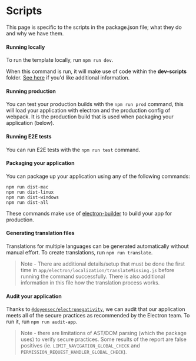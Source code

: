 # Scripts
This page is specific to the scripts in the package.json file; what they do and why we have them.

#### Running locally
To run the template locally, run `npm run dev`.

When this command is run, it will make use of code within the **dev-scripts** folder. [See here](https://github.com/victorsoares96/electron-template/blob/master/docs/architecture.md#dev-scripts) if you'd like additional information.

#### Running production
You can test your production builds with the `npm run prod` command, this will load your application with electron and the production config of webpack. It is the production build that is used when packaging your application (below).

#### Running E2E tests
You can run E2E tests with the `npm run test` command.

#### Packaging your application
You can package up your application using any of the following commands:
```
npm run dist-mac
npm run dist-linux
npm run dist-windows
npm run dist-all
```

These commands make use of [electron-builder](https://www.electron.build) to build your app for production.

#### Generating translation files
Translations for multiple languages can be generated automatically without manual effort. To create translations, run `npm run translate`.
> Note - There are additional details/setup that must be done the first time in `app/electron/localization/translateMissing.js` before running the command successfully. There is also additional information in this file how the translation process works.

#### Audit your application
Thanks to [`@doyensec/electronegativity`](https://github.com/doyensec/electronegativity), we can audit that our application meets all of the secure practices as recommended by the Electron team. To run it, run `npm run audit-app`. 
> Note - there are limitations of AST/DOM parsing (which the package uses) to verify secure practices. Some results of the report are false positives (ie. `LIMIT_NAVIGATION_GLOBAL_CHECK` and `PERMISSION_REQUEST_HANDLER_GLOBAL_CHECK`).
